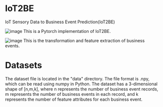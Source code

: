 # IoT2BE

IoT Sensory Data to Business Event Prediction(IoT2BE)

 ![image](https://user-images.githubusercontent.com/86541762/221352946-e7fd8d0b-cf2d-475a-9ad6-f19907c5930b.png)
This is a Pytorch implementation of IoT2BE.

![image](https://user-images.githubusercontent.com/86541762/221353867-a963a5f0-7e0e-4502-8242-22f0debe46bb.png)
This is the transformation and feature extraction of business events.

# Datasets

The dataset file is located in the "data" directory.
The file format is .npy, which can be read using numpy in Python.
The dataset has a 3-dimensional shape of [n,m,k], where n represents the number of business event records, m represents the number of business events in each record, and k represents the number of feature attributes for each business event.
